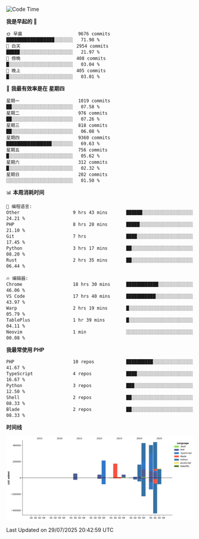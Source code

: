 <!--START_SECTION:waka-->
![Code Time](http://img.shields.io/badge/Code%20Time-3%2C905%20hrs%2010%20mins-blue)

**我是早起的 🐤** 

```text
🌞 早晨                     9676 commits        ██████████████████░░░░░░░   71.98 % 
🌆 白天                     2954 commits        █████░░░░░░░░░░░░░░░░░░░░   21.97 % 
🌃 傍晚                     408 commits         █░░░░░░░░░░░░░░░░░░░░░░░░   03.04 % 
🌙 晚上                     405 commits         █░░░░░░░░░░░░░░░░░░░░░░░░   03.01 % 
```
📅 **我最有效率是在 星期四** 

```text
星期一                      1019 commits        ██░░░░░░░░░░░░░░░░░░░░░░░   07.58 % 
星期二                      976 commits         ██░░░░░░░░░░░░░░░░░░░░░░░   07.26 % 
星期三                      818 commits         ██░░░░░░░░░░░░░░░░░░░░░░░   06.08 % 
星期四                      9360 commits        █████████████████░░░░░░░░   69.63 % 
星期五                      756 commits         █░░░░░░░░░░░░░░░░░░░░░░░░   05.62 % 
星期六                      312 commits         █░░░░░░░░░░░░░░░░░░░░░░░░   02.32 % 
星期日                      202 commits         ░░░░░░░░░░░░░░░░░░░░░░░░░   01.50 % 
```


📊 **本周消耗时间** 

```text
💬 编程语言: 
Other                    9 hrs 43 mins       ██████░░░░░░░░░░░░░░░░░░░   24.21 % 
PHP                      8 hrs 28 mins       █████░░░░░░░░░░░░░░░░░░░░   21.10 % 
Git                      7 hrs               ████░░░░░░░░░░░░░░░░░░░░░   17.45 % 
Python                   3 hrs 17 mins       ██░░░░░░░░░░░░░░░░░░░░░░░   08.20 % 
Rust                     2 hrs 35 mins       ██░░░░░░░░░░░░░░░░░░░░░░░   06.44 % 

🔥 编辑器: 
Chrome                   18 hrs 30 mins      ████████████░░░░░░░░░░░░░   46.06 % 
VS Code                  17 hrs 40 mins      ███████████░░░░░░░░░░░░░░   43.97 % 
Warp                     2 hrs 19 mins       █░░░░░░░░░░░░░░░░░░░░░░░░   05.79 % 
TablePlus                1 hr 39 mins        █░░░░░░░░░░░░░░░░░░░░░░░░   04.11 % 
Neovim                   1 min               ░░░░░░░░░░░░░░░░░░░░░░░░░   00.08 % 
```

**我最常使用 PHP** 

```text
PHP                      10 repos            ██████████░░░░░░░░░░░░░░░   41.67 % 
TypeScript               4 repos             ████░░░░░░░░░░░░░░░░░░░░░   16.67 % 
Python                   3 repos             ███░░░░░░░░░░░░░░░░░░░░░░   12.50 % 
Shell                    2 repos             ██░░░░░░░░░░░░░░░░░░░░░░░   08.33 % 
Blade                    2 repos             ██░░░░░░░░░░░░░░░░░░░░░░░   08.33 % 
```



**时间线**

![Lines of Code chart](https://raw.githubusercontent.com/abrahamgreyson/abrahamgreyson/main/assets/bar_graph.png)


 Last Updated on 29/07/2025 20:42:59 UTC
<!--END_SECTION:waka-->
